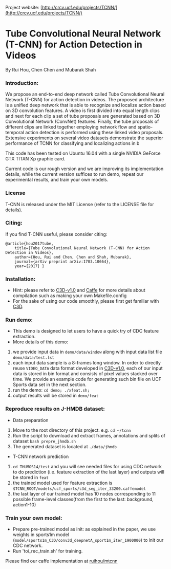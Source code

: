 Project website: [http://crcv.ucf.edu/projects/TCNN/](http://crcv.ucf.edu/projects/TCNN/)

# Tube Convolutional Neural Network (T-CNN) for Action Detection in Videos

By Rui Hou, Chen Chen and Mubarak Shah

### Introduction:

We propose an end-to-end deep network called Tube Convolutional Neural Network (T-CNN) for action detection in videos. The proposed architecture is a unified deep network that is able to recognize and localize action based on 3D convolution features. A video is first divided into equal length clips and next for each clip a set of tube proposals are generated based on 3D Convolutional Network (ConvNet) features. Finally, the tube proposals of different clips are linked together employing network flow and spatio-temporal action detection is performed using these linked video proposals. Extensive experiments on several video datasets demonstrate the superior performance of TCNN for classifying and localizing actions in b

This code has been tested on Ubuntu 16.04 with a single NVIDIA GeForce GTX TITAN Xp graphic card.

[comment]: # ()
Current code is our rough version and we are improving its implementation details, while the current version suffices to run demo, repeat our experimental results, and train your own models.

### License

T-CNN is released under the MIT License (refer to the LICENSE file for details).

### Citing:

If you find T-CNN useful, please consider citing:

    @article{hou2017tube,
        title={Tube Convolutional Neural Network (T-CNN) for Action Detection in Videos},
        author={Hou, Rui and Chen, Chen and Shah, Mubarak},
        journal={arXiv preprint arXiv:1703.10664},
        year={2017} }
    
### Installation:
- Hint: please refer to [C3D-v1.0](https://github.com/facebook/C3D/tree/master/C3D-v1.0) and [Caffe](https://github.com/BVLC/caffe) for more details about compilation such as making your own Makefile.config
- For the sake of using our code smoothly, please first get familiar with [C3D](https://github.com/facebook/C3D).

### Run demo:
- This demo is designed to let users to have a quick try of CDC feature extraction.
- More details of this demo:
1. we provide input data in `demo/data/window` along with input data list file `demo/data/test.lst`
2. each input data sample is a 8-frames long window. In order to directly reuse `VIDEO_DATA` data format developed in [C3D-v1.0](https://github.com/facebook/C3D/tree/master/C3D-v1.0), each of our input data is stored in bin format and consists of pixel values stacked over time. We provide an example code for generating such bin file on UCF Sports data set in the next section.
3. run the demo: `cd demo; ./xfeat.sh;`
4. output results will be stored in `demo/feat`

### Reproduce results on J-HMDB dataset:
- Data preparation
1. Move to the root directory of this project. e.g. `cd ~/tcnn`
2. Run the script to download and extract frames, annotations and splits of dataset `bash prepre_jhmdb.sh`
3. The generated dataset is located at `./data/jhmdb`

- T-CNN network prediction
1. `cd THUMOS14/test` and you will see needed files for using CDC network to do prediction (i.e. feature extraction of the last layer) and outputs will be stored in `feat`
2. the trained model used for feature extraction is `$TCNN_ROOT/models/ucf_sports/c3d_seg_iter_33200.caffemodel`
3. the last layer of our trained model has 10 nodes corresponding to 11 possible frame-level classes(from the first to the last: background, action1-10)


### Train your own model:
- Prepare pre-trained model as init: as explained in the paper, we use weights in sports1m model (`model/sports1m_C3D/conv3d_deepnetA_sport1m_iter_1900000`) to init our CDC network.
- Run 'toi_rec_train.sh' for training.

Please find our caffe implementation at [ruihou/mtcnn](https://github.com/ruihou/mtcnn)

